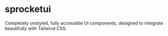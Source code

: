 # sprocketui
Completely unstyled, fully accessible UI components, designed to integrate beautifully with Tailwind CSS.
